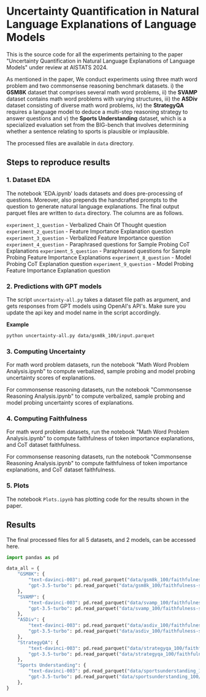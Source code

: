 # Uncertainty Quantification in Natural Language Explanations of Language Models

This is the source code for all the experiments pertaining to the paper "Uncertainty Quantification in Natural Language Explanations of Language Models" under review at AISTATS 2024.

As mentioned in the paper, We conduct experiments using three math word problem and two commonsense reasoning benchmark datasets. i) the **GSM8K** dataset that comprises several math word problems, ii) the **SVAMP** dataset contains math word problems with varying structures, iii) the **ASDiv** dataset consisting of diverse math word problems, iv) the **StrategyQA** requires a language model to deduce a multi-step reasoning strategy to answer questions and v) the **Sports Understanding** dataset, which is a specialized evaluation set from the BIG-bench that involves determining whether a sentence relating to sports is plausible or implausible.

The processed files are available in `data` directory.



## Steps to reproduce results

### 1. Dataset EDA

The notebook 'EDA.ipynb' loads datasets and does pre-processing of questions. Moreover, also prepends the handcrafted prompts to the question to generate natural language explanations. The final output parquet files are written to `data` directory. The columns are as follows.

`experiment_1_question` - Verbalized Chain Of Thought question
`experiment_2_question` - Feature Importance Explanation question
`experiment_3_question` - Verbalized Feature Importance question
`experiment_4_question` - Paraphrased questions for Sample Probing CoT Explanations
`experiment_5_question` - Paraphrased questions for Sample Probing Feature Importance Explanations
`experiment_8_question` - Model Probing CoT Explanation question
`experiment_9_question` - Model Probing Feature Importance Explanation question

### 2. Predictions with GPT models

The script `uncertainty-all.py` takes a dataset file path as argument, and gets responses from GPT models using OpenAI's API's. Make sure you update the api key and model name in the script accordingly.

**Example**

```bash
python uncertainty-all.py data/gsm8k_100/input.parquet
```

### 3. Computing Uncertainty

For math word problem datasets, run the notebook "Math Word Problem Analysis.ipynb" to compute verbalized, sample probing and model probing uncertainty scores of explanations.

For commonsense reasoning datasets, run the notebook "Commonsense Reasoning Analysis.ipynb" to compute verbalized, sample probing and model probing uncertainty scores of explanations.

### 4. Computing Faithfulness

For math word problem datasets, run the notebook "Math Word Problem Analysis.ipynb" to compute faithfulness of token importance explanations, and CoT dataset faithfulness.

For commonsense reasoning datasets, run the notebook "Commonsense Reasoning Analysis.ipynb" to compute faithfulness of token importance explanations, and CoT dataset faithfulness.

### 5. Plots

The notebook `Plots.ipynb` has plotting code for the results shown in the paper.


## Results

The final processed files for all 5 datasets, and 2 models, can be accessed here.

```Python
import pandas as pd

data_all = {
    "GSM8K": {
        "text-davinci-003": pd.read_parquet("data/gsm8k_100/faithfulness-scores-text-davinci-003.parquet"),
        "gpt-3.5-turbo": pd.read_parquet("data/gsm8k_100/faithfulness-scores-gpt-3.5-turbo.parquet"),
    },
    "SVAMP": {
        "text-davinci-003": pd.read_parquet("data/svamp_100/faithfulness-scores-text-davinci-003.parquet"),
        "gpt-3.5-turbo": pd.read_parquet("data/svamp_100/faithfulness-scores-gpt-3.5-turbo.parquet"),
    },
    "ASDiv": {
        "text-davinci-003": pd.read_parquet("data/asdiv_100/faithfulness-scores-text-davinci-003.parquet"),
        "gpt-3.5-turbo": pd.read_parquet("data/asdiv_100/faithfulness-scores-gpt-3.5-turbo.parquet"),
    },
    "StrategyQA": {
        "text-davinci-003": pd.read_parquet("data/strategyqa_100/faithfulness-scores-text-davinci-003.parquet"),
        "gpt-3.5-turbo": pd.read_parquet("data/strategyqa_100/faithfulness-scores-gpt-3.5-turbo.parquet"),
    },
    "Sports Understanding": {
        "text-davinci-003": pd.read_parquet("data/sportsunderstanding_100/faithfulness-scores-text-davinci-003.parquet"),
        "gpt-3.5-turbo": pd.read_parquet("data/sportsunderstanding_100/faithfulness-scores-gpt-3.5-turbo.parquet"),
    },
}
```